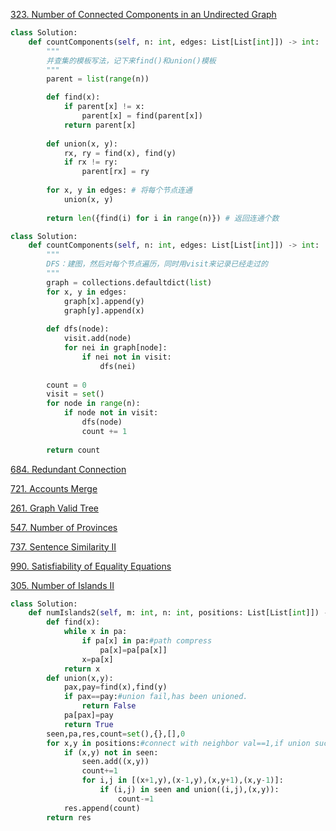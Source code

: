 [323. Number of Connected Components in an Undirected Graph](https://leetcode.com/problems/number-of-connected-components-in-an-undirected-graph/discuss/319459/Python3-UnionFindDFSBFS-solution)

```py
class Solution:
    def countComponents(self, n: int, edges: List[List[int]]) -> int:
        """
        并查集的模板写法，记下来find()和union()模板
        """
        parent = list(range(n))

        def find(x):
            if parent[x] != x:
                parent[x] = find(parent[x])
            return parent[x]
        
        def union(x, y):
            rx, ry = find(x), find(y)
            if rx != ry:
                parent[rx] = ry
        
        for x, y in edges: # 将每个节点连通
            union(x, y)
        
        return len({find(i) for i in range(n)}) # 返回连通个数
```

```py
class Solution:
    def countComponents(self, n: int, edges: List[List[int]]) -> int:
        """
        DFS：建图，然后对每个节点遍历，同时用visit来记录已经走过的
        """
        graph = collections.defaultdict(list)
        for x, y in edges:
            graph[x].append(y)
            graph[y].append(x)
        
        def dfs(node):
            visit.add(node)
            for nei in graph[node]:
                if nei not in visit:
                    dfs(nei)
        
        count = 0
        visit = set()
        for node in range(n):
            if node not in visit:
                dfs(node)
                count += 1
        
        return count

```

[684. Redundant Connection](https://leetcode.com/problems/redundant-connection/)

[721. Accounts Merge](https://leetcode.com/problems/accounts-merge/)

[261. Graph Valid Tree](https://leetcode.com/problems/graph-valid-tree/)

[547. Number of Provinces](https://leetcode.com/problems/number-of-provinces/)

[737. Sentence Similarity II](https://leetcode.com/problems/sentence-similarity-ii/)

[990. Satisfiability of Equality Equations](https://leetcode.com/problems/satisfiability-of-equality-equations/)


[305. Number of Islands II](https://leetcode.com/problems/number-of-islands-ii/)
```py
class Solution:
    def numIslands2(self, m: int, n: int, positions: List[List[int]]) -> List[int]:
        def find(x):
            while x in pa:
                if pa[x] in pa:#path compress
                    pa[x]=pa[pa[x]]
                x=pa[x]
            return x    
        def union(x,y):
            pax,pay=find(x),find(y)
            if pax==pay:#union fail,has been unioned.
                return False
            pa[pax]=pay
            return True
        seen,pa,res,count=set(),{},[],0
        for x,y in positions:#connect with neighbor val==1,if union success,means one island disappear.
            if (x,y) not in seen:
                seen.add((x,y))
                count+=1
                for i,j in [(x+1,y),(x-1,y),(x,y+1),(x,y-1)]:
                    if (i,j) in seen and union((i,j),(x,y)):
                        count-=1
            res.append(count)
        return res
```

